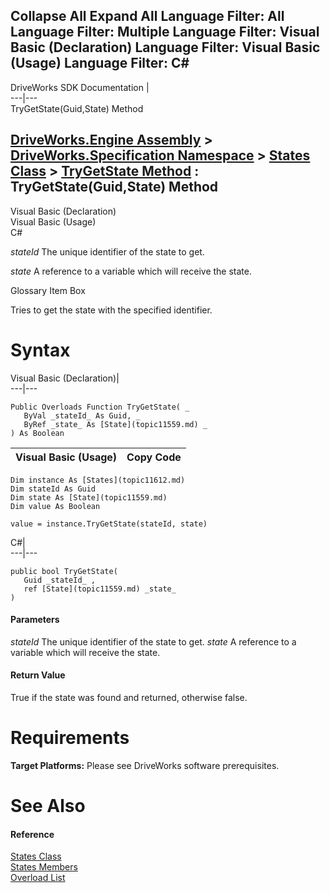        

 Collapse All Expand All  Language Filter: All  Language Filter: Multiple  Language Filter: Visual Basic (Declaration) Language Filter: Visual Basic (Usage) Language Filter: C#  
---  
DriveWorks SDK Documentation  |   
---|---  
TryGetState(Guid,State) Method   
  
[DriveWorks.Engine Assembly](topic2156.md) > [DriveWorks.Specification Namespace](topic10764.md) > [States Class](topic11612.md) > [TryGetState Method](topic11622.md) : TryGetState(Guid,State) Method  
---  
  
Visual Basic (Declaration)    
Visual Basic (Usage)    
C# 

_stateId_
    The unique identifier of the state to get.

_state_
    A reference to a variable which will receive the state.

Glossary Item Box

Tries to get the state with the specified identifier. 

# Syntax

Visual Basic (Declaration)|   
---|---  
      
    
    Public Overloads Function TryGetState( _
       ByVal _stateId_ As Guid, _
       ByRef _state_ As [State](topic11559.md) _
    ) As Boolean  
  
Visual Basic (Usage)| Copy Code  
---|---  
      
    
    Dim instance As [States](topic11612.md)
    Dim stateId As Guid
    Dim state As [State](topic11559.md)
    Dim value As Boolean
     
    value = instance.TryGetState(stateId, state)  
  
C#|   
---|---  
      
    
    public bool TryGetState( 
       Guid _stateId_ ,
       ref [State](topic11559.md) _state_
    )  
  
#### Parameters

 _stateId_
    The unique identifier of the state to get.
_state_
    A reference to a variable which will receive the state.

#### Return Value

True if the state was found and returned, otherwise false.

# Requirements

**Target Platforms:** Please see DriveWorks software prerequisites.

# See Also

#### Reference

[States Class](topic11612.md)   
[States Members](topic11613.md)   
[Overload List](topic11622.md)


